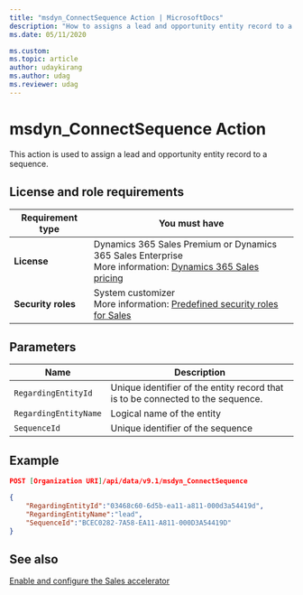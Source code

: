 ```yaml
---
title: "msdyn_ConnectSequence Action | MicrosoftDocs"
description: "How to assigns a lead and opportunity entity record to a sequence."
ms.date: 05/11/2020

ms.custom: 
ms.topic: article
author: udaykirang
ms.author: udag
ms.reviewer: udag
---
```


# msdyn_ConnectSequence Action

This action is used to assign a lead and opportunity entity record to a sequence.

## License and role requirements
| Requirement type | You must have |  
|-----------------------|---------|
| **License** | Dynamics 365 Sales Premium or Dynamics 365 Sales Enterprise  <br>More information: [Dynamics 365 Sales pricing](https://dynamics.microsoft.com/sales/pricing/) |
| **Security roles** | System customizer <br>  More information: [Predefined security roles for Sales](../../security-roles-for-sales.md)|


## Parameters

|Name |Description |
|-----|-----|
|`RegardingEntityId`|Unique identifier of the entity record that is to be connected to the sequence.|
|`RegardingEntityName`|Logical name of the entity|
|`SequenceId`|Unique identifier of the sequence|

## Example

```json
POST [Organization URI]/api/data/v9.1/msdyn_ConnectSequence

{
    "RegardingEntityId":"03468c60-6d5b-ea11-a811-000d3a54419d",
    "RegardingEntityName":"lead",
    "SequenceId":"BCEC0282-7A58-EA11-A811-000D3A54419D"
}
```

## See also

[Enable and configure the Sales accelerator](../../enable-configure-sales-accelerator.md)
